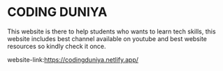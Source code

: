 # CODING DUNIYA
This website is there to help students who wants to learn tech skills, this website includes best channel available on youtube and best website resources so kindly check it once.

website-link:https://codingduniya.netlify.app/

